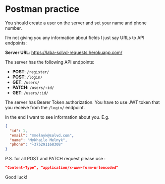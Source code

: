 # Postman practice

You should create a user on the server and set your name and phone number.

I’m not giving you any information about fields I just say URLs to API endpoints:

**Server URL**: https://laba-solvd-requests.herokuapp.com/

The server has the following API endpoints:

- **POST**: `/register/`
- **POST**: `/login/`
- **GET**: `/users/`
- **PATCH**: `/users/:id/`
- **GET**: `/users/:id/`

The server has Bearer Token authorization. You have to use JWT token that you receive from the `/login/` endpoint.

In the end I want to see information about you. E.g.

```json
{
  "id": 1,
  "email": "mmelnyk@solvd.com",
  "name": "Mykhailo Melnyk",
  "phone": "+375291168308"
}
```

P.S. for all POST and PATCH request please use :
```json
"Content-Type", "application/x-www-form-urlencoded"
```

Good luck!

